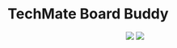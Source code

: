 # TechMate Board Buddy

<p align="center"><img src="https://img.shields.io/sonar/quality_gate/Techmate-Chess_BoardBuddy/main?server=https%3A%2F%2Fsonarcloud.io&style=plastic&logo=sonarcloud
"/>
<img src="https://img.shields.io/github/checks-status/Techmate-chess/BoardBuddy/init?style=plastic&logo=githubactions
"/></p>